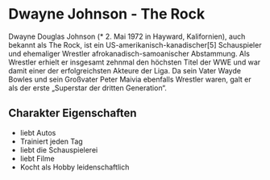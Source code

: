 # Dwayne Johnson - The Rock
Dwayne Douglas Johnson (* 2. Mai 1972 in Hayward, Kalifornien), auch bekannt als The Rock, 
ist ein US-amerikanisch-kanadischer[5] Schauspieler und ehemaliger Wrestler afrokanadisch-samoanischer 
Abstammung. Als Wrestler erhielt er insgesamt zehnmal den höchsten Titel der WWE und war damit einer der 
erfolgreichsten Akteure der Liga. Da sein Vater Wayde Bowles und sein Großvater Peter Maivia ebenfalls 
Wrestler waren, galt er als der erste „Superstar der dritten Generation“.

## Charakter Eigenschaften
* liebt Autos
* Trainiert jeden Tag
* liebt die Schauspielerei
* liebt Filme
* Kocht als Hobby leidenschaftlich

